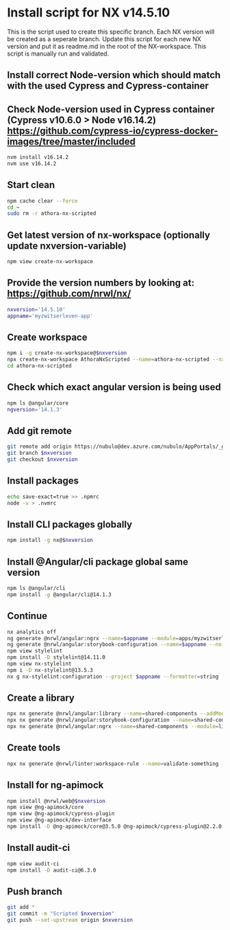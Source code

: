 # Install script for NX v14.5.10

This is the script used to create this specific branch. Each NX version will be created as a seperate branch.
Update this script for each new NX version and put it as readme.md in the root of the NX-workspace.
This script is manually run and validated.

## Install correct Node-version which should match with the used Cypress and Cypress-container

## Check Node-version used in Cypress container (Cypress v10.6.0  > Node v16.14.2) <https://github.com/cypress-io/cypress-docker-images/tree/master/included>

```sh
nvm install v16.14.2
nvm use v16.14.2
```

## Start clean

```sh
npm cache clear --force
cd ~
sudo rm -r athora-nx-scripted
```

## Get latest version of nx-workspace (optionally update nxversion-variable)

```sh
npm view create-nx-workspace
```

## Provide the version numbers by looking at: <https://github.com/nrwl/nx/>

```sh
nxversion='14.5.10'
appname='myzwitserleven-app'
```

## Create workspace

```sh
npm i -g create-nx-workspace@$nxversion
npx create-nx-workspace AthoraNxScripted --name=athora-nx-scripted --nx-cloud=false --packageManager=npm --interactive=false --style=scss --cli=angular --appName=$appname --preset=angular 
cd athora-nx-scripted
```

## Check which exact angular version is being used

```sh
npm ls @angular/core
ngversion='14.1.3'
```

## Add git remote

```sh
git remote add origin https://nubulo@dev.azure.com/nubulo/AppPortals/_git/AthoraNxScripted
git branch $nxversion
git checkout $nxversion
```

## Install packages

```sh
echo save-exact=true >> .npmrc
node -v > .nvmrc
```

## Install CLI packages globally

```sh
npm install -g nx@$nxversion
```

## Install @Angular/cli package global same version

```sh
npm ls @angular/cli
npm install -g @angular/cli@14.1.3
```

## Continue

```sh
nx analytics off
ng generate @nrwl/angular:ngrx --name=$appname --module=apps/myzwitserleven-app/src/app/app.module.ts --facade=true --root=true --barrels=true --useDataPersistence=true --syntax=creators
ng generate @nrwl/angular:storybook-configuration --name=$appname --no-configureCypress --no-generateCypressSpecs --generateStories=true
npm view stylelint
npm install -D stylelint@14.11.0
npm view nx-stylelint
npm i -D nx-stylelint@13.5.3
nx g nx-stylelint:configuration --project $appname --formatter=string
```

## Create a library

```sh
npx nx generate @nrwl/angular:library --name=shared-components --addModuleSpec --setParserOptionsProject --no-interactive 
npx nx generate @nrwl/angular:storybook-configuration --name=shared-components --no-configureCypress --no-generateCypressSpecs --no-interactive
npx nx generate @nrwl/angular:ngrx --name=shared-components --module=libs/shared-components/src/lib/shared-components.module.ts --barrels --facade --no-interactive
```

## Create tools

```sh
npx nx generate @nrwl/linter:workspace-rule --name=validate-something --no-interactive
```

## Install for ng-apimock

```sh
npm install @nrwl/web@$nxversion
npm view @ng-apimock/core
npm view @ng-apimock/cypress-plugin
npm view @ng-apimock/dev-interface
npm install -D @ng-apimock/core@3.5.0 @ng-apimock/cypress-plugin@2.2.0 @ng-apimock/dev-interface@3.1.1
```

## Install audit-ci

```sh
npm view audit-ci
npm install -D audit-ci@6.3.0
```

## Push branch

```sh
git add *
git commit -m "Scripted $nxversion"
git push --set-upstream origin $nxversion
```
